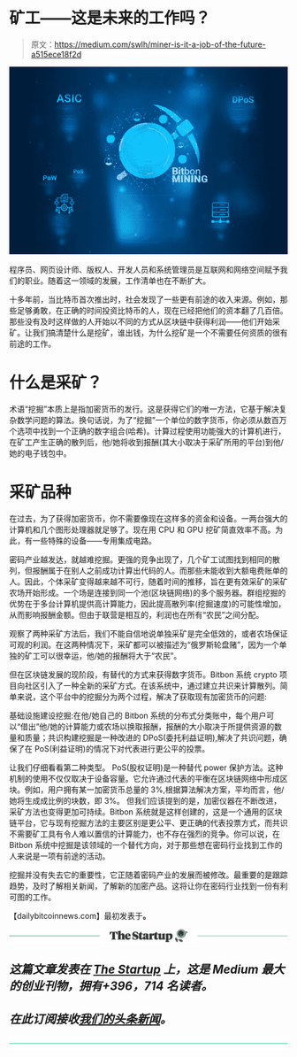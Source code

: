# 矿工——这是未来的工作吗？

> 原文：<https://medium.com/swlh/miner-is-it-a-job-of-the-future-a515ece18f2d>

![](img/425ca98eaa5f6196b97de4a3071d52ad.png)

程序员、网页设计师、版权人、开发人员和系统管理员是互联网和网络空间赋予我们的职业。随着这一领域的发展，工作清单也在不断扩大。

十多年前，当比特币首次推出时，社会发现了一些更有前途的收入来源。例如，那些足够勇敢，在正确的时间投资比特币的人，现在已经把他们的资本翻了几百倍。那些没有及时这样做的人开始以不同的方式从区块链中获得利润——他们开始采矿。让我们搞清楚什么是挖矿，谁出钱，为什么挖矿是一个不需要任何资质的很有前途的工作。

# **什么是采矿？**

术语“挖掘”本质上是指加密货币的发行。这是获得它们的唯一方法，它基于解决复杂数学问题的算法。换句话说，为了“挖掘”一个单位的数字货币，你必须从数百万个选项中找到一个正确的数字组合(哈希)。计算过程使用功能强大的计算机进行，在矿工产生正确的散列后，他/她将收到报酬(其大小取决于采矿所用的平台)到他/她的电子钱包中。

# **采矿品种**

在过去，为了获得加密货币，你不需要像现在这样多的资金和设备。一两台强大的计算机和几个图形处理器就足够了。现在用 CPU 和 GPU 挖矿简直效率不高。为此，有一些特殊的设备——专用集成电路。

密码产业越发达，就越难挖掘。更强的竞争出现了，几个矿工试图找到相同的散列，但报酬属于在别人之前成功计算出代码的人。而那些未能收到大额电费账单的人。因此，个体采矿变得越来越不可行，随着时间的推移，旨在更有效采矿的采矿农场开始形成。一个场是连接到同一个池(区块链网络)的多个服务器。群组挖掘的优势在于多台计算机提供高计算能力，因此提高散列率(挖掘速度)的可能性增加，从而影响报酬金额。但由于联营是相互的，利润也在所有“农民”之间分配。

观察了两种采矿方法后，我们不能自信地说单独采矿是完全低效的，或者农场保证可观的利润。在这两种情况下，采矿都可以被描述为“俄罗斯轮盘赌”，因为一个单独的矿工可以很幸运，他/她的报酬将大于“农民”。

但在区块链发展的现阶段，有替代的方式来获得数字货币。Bitbon 系统 crypto 项目向社区引入了一种全新的采矿方式。在该系统中，通过建立共识来计算散列。简单来说，这个平台中的挖掘分为两个过程，解决了获取现有加密货币的问题:

基础设施建设挖掘:在他/她自己的 Bitbon 系统的分布式分类账中，每个用户可以“借出”他/她的计算能力或农场以换取报酬，报酬的大小取决于所提供资源的数量和质量；共识构建挖掘是一种改进的 DPoS(委托利益证明),解决了共识问题，确保了在 PoS(利益证明)的情况下对代表进行更公平的投票。

让我们仔细看看第二种类型。
PoS(股权证明)是一种替代 power 保护方法。这种机制的使用不仅仅取决于设备容量。它允许通过代表的平衡在区块链网络中形成区块。例如，用户拥有某一加密货币总量的 3%,根据算法解决方案，平均而言，他/她将生成成比例的块数，即 3%。
但我们应该提到的是，加密仪器在不断改进，采矿方法也变得更加可持续。Bitbon 系统就是这样创建的，这是一个通用的区块链平台，它与现有挖掘方法的主要区别是更公平、更正确的代表投票方式，而共识不需要矿工具有令人难以置信的计算能力，也不存在强烈的竞争。你可以说，在 Bitbon 系统中挖掘是该领域的一个替代方向，对于那些想在密码行业找到工作的人来说是一项有前途的活动。

挖掘并没有失去它的重要性，它正随着密码产业的发展而被修改。最重要的是跟踪趋势，及时了解相关新闻，了解新的加密产品。这将让你在密码行业找到一份有利可图的工作。

【dailybitcoinnews.com】最初发表于[](http://dailybitcoinnews.com/miner-is-it-a-job-of-the-future/)**。**

*[![](img/308a8d84fb9b2fab43d66c117fcc4bb4.png)](https://medium.com/swlh)*

## *这篇文章发表在 [The Startup](https://medium.com/swlh) 上，这是 Medium 最大的创业刊物，拥有+396，714 名读者。*

## *在此订阅接收[我们的头条新闻](http://growthsupply.com/the-startup-newsletter/)。*

*[![](img/b0164736ea17a63403e660de5dedf91a.png)](https://medium.com/swlh)*